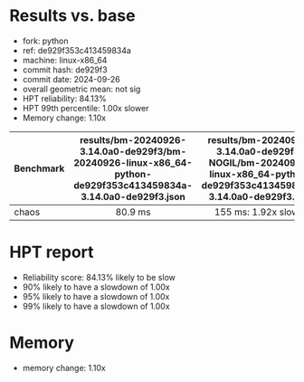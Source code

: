 # Results vs. base

- fork: python
- ref: de929f353c413459834a
- machine: linux-x86_64
- commit hash: de929f3
- commit date: 2024-09-26
- overall geometric mean: not sig
- HPT reliability: 84.13%
- HPT 99th percentile: 1.00x slower
- Memory change: 1.10x

| Benchmark | results/bm-20240926-3.14.0a0-de929f3/bm-20240926-linux-x86_64-python-de929f353c413459834a-3.14.0a0-de929f3.json | results/bm-20240926-3.14.0a0-de929f3-NOGIL/bm-20240926-linux-x86_64-python-de929f353c413459834a-3.14.0a0-de929f3.json |
|-----------|:---------------------------------------------------------------------------------------------------------------:|:---------------------------------------------------------------------------------------------------------------------:|
| chaos     | 80.9 ms                                                                                                         | 155 ms: 1.92x slower                                                                                                  |

# HPT report

- Reliability score: 84.13% likely to be slow
- 90% likely to have a slowdown of 1.00x
- 95% likely to have a slowdown of 1.00x
- 99% likely to have a slowdown of 1.00x

# Memory
- memory change: 1.10x